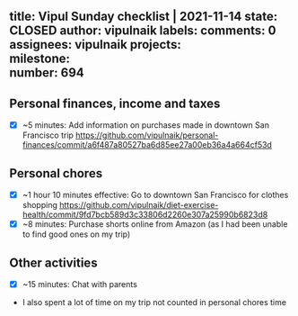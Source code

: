title:	Vipul Sunday checklist | 2021-11-14
state:	CLOSED
author:	vipulnaik
labels:	
comments:	0
assignees:	vipulnaik
projects:	
milestone:	
number:	694
--
## Personal finances, income and taxes

- [x] ~5 minutes: Add information on purchases made in downtown San Francisco trip https://github.com/vipulnaik/personal-finances/commit/a6f487a80527ba6d85ee27a00eb36a4a664cf53d

## Personal chores

- [x] ~1 hour 10 minutes effective: Go to downtown San Francisco for clothes shopping https://github.com/vipulnaik/diet-exercise-health/commit/9fd7bcb589d3c33806d2260e307a25990b6823d8
- [x] ~8 minutes: Purchase shorts online from Amazon (as I had been unable to find good ones on my trip)

## Other activities

- [x] ~15 minutes: Chat with parents
- I also spent a lot of time on my trip not counted in personal chores time
